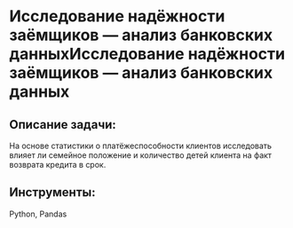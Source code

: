 # Исследование надёжности заёмщиков — анализ банковских данныхИсследование надёжности заёмщиков — анализ банковских данных

## Описание задачи:
На основе статистики о платёжеспособности клиентов исследовать влияет ли семейное положение и количество детей клиента на факт возврата кредита в срок.

## Инструменты:

Python, Pandas
